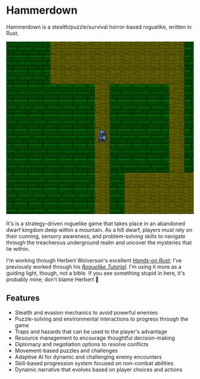 # Hammerdown

Hammerdown is a stealth/puzzle/survival horror-based roguelike, written in Rust.

![Screenshot](./screenshots/screenshot1.png)

It's is a strategy-driven roguelike game that takes place in an abandoned dwarf kingdom deep within a mountain. As a hill dwarf, players must rely on their cunning, sensory awareness, and problem-solving skills to navigate through the treacherous underground realm and uncover the mysteries that lie within.

I'm working through Herbert Wolverson's excellent [_Hands-on Rust_](https://pragprog.com/titles/hwrust/hands-on-rust/); I've previously worked through his [_Roguelike Tutorial_](https://bfnightly.bracketproductions.com/rustbook/). I'm using it more as a guiding light, though, not a bible.  If you see something stupid in here, it's probably mine; don't blame Herbert 🙂

## Features

* Stealth and evasion mechanics to avoid powerful enemies
* Puzzle-solving and environmental interactions to progress through the game
* Traps and hazards that can be used to the player's advantage
* Resource management to encourage thoughtful decision-making
* Diplomacy and negotiation options to resolve conflicts
* Movement-based puzzles and challenges
* Adaptive AI for dynamic and challenging enemy encounters
* Skill-based progression system focused on non-combat abilities
* Dynamic narrative that evolves based on player choices and actions

